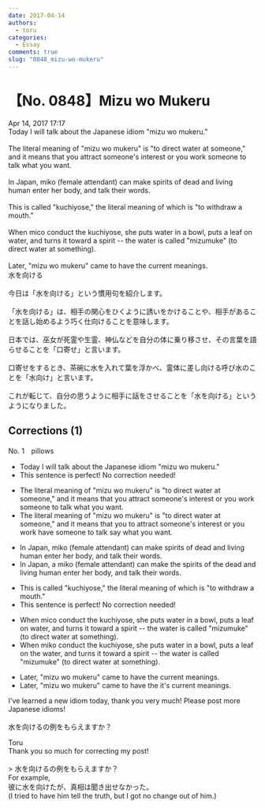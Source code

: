 ```yaml
---
date: 2017-04-14
authors:
  - toru
categories:
  - Essay
comments: true
slug: "0848_mizu-wo-mukeru"
---
```


# 【No. 0848】Mizu wo Mukeru
<div class="date">Apr 14, 2017 17:17</div>
<div id="post"><div id="body_show_ori">
Today I will talk about the Japanese idiom "mizu wo mukeru."<br/><br/>The literal meaning of "mizu wo mukeru" is "to direct water at someone," and it means that you attract someone's interest or you work someone to talk what you want.<br/><br/>In Japan, miko (female attendant) can make spirits of dead and living human enter her body, and talk their words.<br/><br/>This is called "kuchiyose," the literal meaning of which is "to withdraw a mouth."<br/><br/>When mico conduct the kuchiyose, she puts water in a bowl, puts a leaf on water, and turns it toward a spirit -- the water is called "mizumuke" (to direct water at something).<br/><br/>Later, "mizu wo mukeru" came to have the current meanings.
</div></div>

<!-- more -->

<div id="post_ja"><div id="body_show_mo">
水を向ける<br/><br/>今日は「水を向ける」という慣用句を紹介します。<br/><br/>「水を向ける」は、相手の関心をひくように誘いをかけることや、相手があることを話し始めるよう巧く仕向けることを意味します。<br/><br/>日本では、巫女が死霊や生霊、神仏などを自分の体に乗り移させ、その言葉を語らせることを「口寄せ」と言います。<br/><br/>口寄せをするとき、茶碗に水を入れて葉を浮かべ、霊体に差し向ける呼び水のことを「水向け」と言います。<br/><br/>これが転じて、自分の思うように相手に話をさせることを「水を向ける」というようになりました。
</div></div>

## Corrections (1)
<div id="block"><div class="first_name"> No. 1　<span class="just_name">pillows</span></div><div id="block2">
<ul class="correction_field">
<li class="incorrect">Today I will talk about the Japanese idiom "mizu wo mukeru."</li>
<li class="corrected perfect">This sentence is perfect! No correction needed!</li>
</ul>
<ul class="correction_field">
<li class="incorrect">The literal meaning of "mizu wo mukeru" is "to direct water at someone," and it means that you attract someone's interest or you work someone to talk what you want.</li>
<li class="corrected correct">
The literal meaning of "mizu wo mukeru" is "to direct water at someone," and it means<span class="sline"> that you</span> <span class="f_red">to</span> attract someone's interest or <span class="sline">you work</span> <span class="f_red">have</span> someone <span class="sline">to talk </span><span class="f_red">say</span> what you want.
</li>
</ul>
<ul class="correction_field">
<li class="incorrect">In Japan, miko (female attendant) can make spirits of dead and living human enter her body, and talk their words.</li>
<li class="corrected correct">
In Japan, <span class="f_red">a</span> miko (female attendant) can make <span class="f_red">the</span> spirits of <span class="f_red">the</span> dead and living <span class="sline">human</span> enter her body, and talk<span class="sline"> their words.</span>
</li>
</ul>
<ul class="correction_field">
<li class="incorrect">This is called "kuchiyose," the literal meaning of which is "to withdraw a mouth."</li>
<li class="corrected perfect">This sentence is perfect! No correction needed!</li>
</ul>
<ul class="correction_field">
<li class="incorrect">When mico conduct the kuchiyose, she puts water in a bowl, puts a leaf on water, and turns it toward a spirit -- the water is called "mizumuke" (to direct water at something).</li>
<li class="corrected correct">
When mi<span class="f_red">k</span>o conduct the kuchiyose, she puts water in a bowl, puts a leaf on <span class="f_red">the</span> water, and turns it toward a spirit -- the water is called "mizumuke" (to direct water at something).
</li>
</ul>
<ul class="correction_field">
<li class="incorrect">Later, "mizu wo mukeru" came to have the current meanings.</li>
<li class="corrected correct">
Later, "mizu wo mukeru" came to have <span class="sline">the</span> <span class="f_red">it's</span> current meaning<span class="sline">s</span>.
</li>
</ul>
<p class="comment_small">
 I've learned a new idiom today, thank you very much!  Please post more Japanese idioms!
 <br/>
 <br/>
 水を向けるの例をもらえますか？
 <br/>
</p>

</div><div class="name"><span class="just_name">Toru</span><br>
Thank you so much for correcting my post!<br/><br/>&gt; 水を向けるの例をもらえますか？<br/>For example,<br/>彼に水を向けたが、真相は聞き出せなかった。<br/>(I tried to have him tell the truth, but I got no change out of him.)
</div>
</div>
